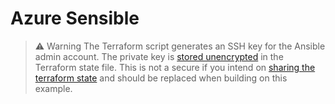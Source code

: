 # Azure Sensible

> :warning: Warning
> The Terraform script generates an SSH key for the Ansible admin account. The
> private key is [stored
> unencrypted](https://registry.terraform.io/providers/hashicorp/tls/latest/docs/resources/private_key)
> in the Terraform state file. This is not a secure if you intend on [sharing the
> terraform state](https://www.terraform.io/docs/state/remote.html) and should
> be replaced when building on this example.
